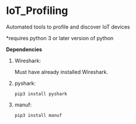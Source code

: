 # IoT_Profiling
Automated tools to profile and discover IoT devices

*requires python 3 or later version of python

**Dependencies**
1. Wireshark:

    Must have already installed Wireshark.
2. pyshark:

    `pip3 install pyshark`
3. manuf:

    `pip3 install manuf`